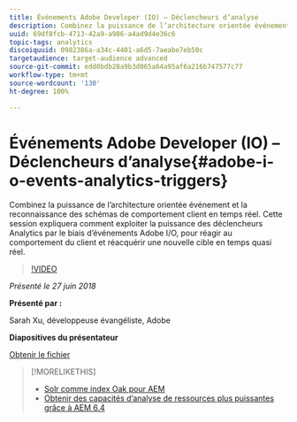 ```yaml
---
title: Événements Adobe Developer (IO) – Déclencheurs d’analyse
description: Combinez la puissance de l’architecture orientée événement et la reconnaissance des schémas de comportement client en temps réel. Cette session explique comment exploiter la puissance des déclencheurs Analytics par le biais d’événements Adobe Developer (Adobe I/O), pour réagir au comportement du client et réacquérir une nouvelle cible en temps quasi réel.
uuid: 69df8fcb-4713-42a9-a986-a4ad9d4e36c6
topic-tags: analytics
discoiquuid: 0982386a-a34c-4401-a6d5-7aeabe7eb50c
targetaudience: target-audience advanced
source-git-commit: edd0bdb28a9b3d065a64a95af6a216b747577c77
workflow-type: tm+mt
source-wordcount: '130'
ht-degree: 100%

---
```


# Événements Adobe Developer (IO) – Déclencheurs d’analyse{#adobe-i-o-events-analytics-triggers}

Combinez la puissance de l’architecture orientée événement et la reconnaissance des schémas de comportement client en temps réel. Cette session expliquera comment exploiter la puissance des déclencheurs Analytics par le biais d’événements Adobe I/O, pour réagir au comportement du client et réacquérir une nouvelle cible en temps quasi réel.

>[!VIDEO](https://video.tv.adobe.com/v/22809/?quality=9)

*Présenté le 27 juin 2018*

**Présenté par :**

Sarah Xu, développeuse évangéliste, Adobe

**Diapositives du présentateur**

[Obtenir le fichier](assets/gems+6+27+18+adobe+io+analytics+triggers.pdf)

<!--
[Get back to the Overview](https://helpx.adobe.com/experience-manager/kt/eseminars/gems/aem-index.html)
-->

>[!MORELIKETHIS]
>
>* [Solr comme index Oak pour AEM](solr-as-an-oak-index-for-aem.md)
>* [Obtenir des capacités d’analyse de ressources plus puissantes grâce à AEM 6.4](https://helpx.adobe.com/fr/experience-manager/kt/eseminars/experience-insider/exp-asset-analytics-64.html)


<!-- this link is broken: >* [Getting the most out of digital interactions with AEM and Analytics](https://helpx.adobe.com/experience-manager/kt/eseminars/ask-the-expert/aem-getting-the-most-out-of-digital-interactions-with-aem-and-analytics.html) 
-->
